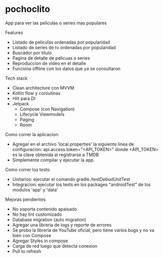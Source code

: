 # pochoclito
App para ver las peliculas o series mas populares

Features
- Listado de peliculas ordenadas por popularidad
- Listado de series de tv ordenadas por popularidad
- Buscador por titulo
- Pagina de detalle de pelicuas o series
- Reproduccion de video en el detalle
- Funciona offline con los datos que ya se consultaron

Tech stack
- Clean architecture con MVVM
- Kotlin flow y coroutinas
- Hilt para DI
- Jetpack
    - Compose (con Navigation)
    - Lifecycle Viewmodels
    - Paging
    - Room

Como correr la aplicacion:
- Agregar en el archivo 'local.properties' la siguiente linea de configuracion: api.access.token="<API_TOKEN>"
  donde <API_TOKEN> es la clave obtenida al registrarse a TMDB
- Simplemente compilar y ejecutar la app.

Como correr los tests:
- Unitarios: ejecutar el comando gradle /testDebudUnitTest
- Integracion: ejecutar los tests en los packages "androidTest" de los modulos 'app' y 'data'

Mejoras pendientes
- No soporta contenido apaisado 
- No hay lint customizado
- Database migration (auto migration)
- Agregar una libreria de logs y reporte de errores
- Se probo la libreria de YouTube oficial, pero tiene varios bugs y no va bien con Compose
- Agregar Styles in compose
- Carga de red luego que detecta conexion
- Pull to refresh
